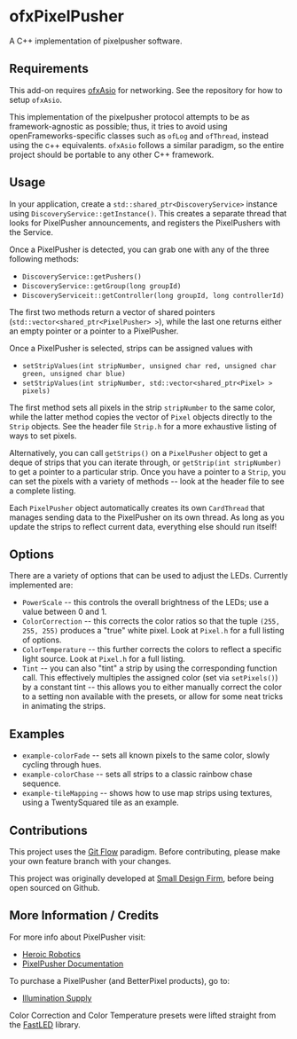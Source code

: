 # ofxPixelPusher

A C++ implementation of pixelpusher software.

## Requirements
This add-on requires [ofxAsio](http://github.com/morphogencc/ofxAsio.git) for networking.  See the repository for how to setup `ofxAsio`.

This implementation of the pixelpusher protocol attempts to be as framework-agnostic as possible; thus, it tries to avoid using openFrameworks-specific classes such as `ofLog` and `ofThread`, instead using the c++ equivalents.  `ofxAsio` follows a similar paradigm, so the entire project should be portable to any other C++ framework.

## Usage
In your application, create a `std::shared_ptr<DiscoveryService>` instance using `DiscoveryService::getInstance()`.  This creates a
separate thread that looks for PixelPusher announcements, and registers the PixelPushers with the Service.

Once a PixelPusher is detected, you can grab one with any of the three following methods:

- `DiscoveryService::getPushers()`
- `DiscoveryService::getGroup(long groupId)`
- `DiscoveryServiceit::getController(long groupId, long controllerId)`

The first two methods return a vector of shared pointers (`std::vector<shared_ptr<PixelPusher> >`), while the last one
returns either an empty pointer or a pointer to a PixelPusher.

Once a PixelPusher is selected, strips can be assigned values with
- `setStripValues(int stripNumber, unsigned char red, unsigned char green, unsigned char blue)`
- `setStripValues(int stripNumber, std::vector<shared_ptr<Pixel> > pixels)`

The first method sets all pixels in the strip `stripNumber` to the same color, while the latter method copies the vector
of `Pixel` objects directly to the `Strip` objects.  See the header file `Strip.h` for a more exhaustive listing of ways to set pixels.

Alternatively, you can call `getStrips()` on a `PixelPusher` object to get a deque of strips that you can iterate
through, or `getStrip(int stripNumber)` to get a pointer to a particular strip.  Once you have a pointer to a `Strip`,
you can set the pixels with a variety of methods -- look at the header file to see a complete listing.

Each `PixelPusher` object automatically creates its own `CardThread` that manages sending data to the PixelPusher on
its own thread.  As long as you update the strips to reflect current data, everything else should run itself!

## Options
There are a variety of options that can be used to adjust the LEDs.  Currently implemented are:

* `PowerScale` -- this controls the overall brightness of the LEDs; use a value between 0 and 1.
* `ColorCorrection` -- this corrects the color ratios so that the tuple `(255, 255, 255)` produces a "true" white pixel. Look at `Pixel.h` for a full listing of options.
* `ColorTemperature` -- this further corrects the colors to reflect a specific light source.  Look at `Pixel.h` for a full listing.
* `Tint` -- you can also "tint" a strip by using the corresponding function call.  This effectively multiples the assigned color (set via `setPixels()`) by a constant tint -- this allows you to either manually correct the color to a setting non available with the presets, or allow for some neat tricks in animating the strips.


## Examples

* `example-colorFade` -- sets all known pixels to the same color, slowly cycling through hues.
* `example-colorChase` -- sets all strips to a classic rainbow chase sequence.
* `example-tileMapping` -- shows how to use map strips using textures, using a TwentySquared tile as an example.

## Contributions
This project uses the [Git Flow](http://nvie.com/posts/a-successful-git-branching-model/) paradigm.  Before contributing, please make your own feature branch with your changes.

This project was originally developed at [Small Design Firm](http://www.smalldesignfirm.com/), before being open sourced on Github.

## More Information / Credits
For more info about PixelPusher visit:
- [Heroic Robotics](http://www.heroicrobotics.com)
- [PixelPusher Documentation](https://sites.google.com/a/heroicrobot.com/pixelpusher/home)

To purchase a PixelPusher (and BetterPixel products), go to:
- [Illumination Supply](http://www.illuminationsupply.com/)

Color Correction and Color Temperature presets were lifted straight from the [FastLED](https://github.com/FastLED/FastLED/) library.